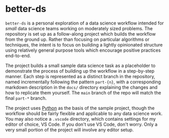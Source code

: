 # better-ds

`better-ds` is a personal exploration of a data science workflow intended for *small* data science teams working on moderately sized problems. The repository is set up as a follow-along project which builds the workflow from the ground up. Rather than focusing on particular algorithms or techniques, the intent is to focus on building a lightly opinionated structure using relatively general purpose tools which encourage positive practices end-to-end.

The project builds a small sample data science task as a placeholder to demonstrate the process of building up the workflow in a step-by-step manner. Each step is represented as a distinct branch in the repository, named incrementally following the pattern `part-{n}`, with a corresponding markdown description in the `docs/` directory explaining the changes and how to replicate them yourself. The `main` branch of the repo will match the final `part-*` branch.

The project uses [Python](https://www.python.org/) as the basis of the sample project, though the workflow should be fairly flexible and applicable to any data science work. You may also notice a `.vscode` directory, which contains settings for my editor of choice, VS Code. If you don't use VS Code, don't worry. Only a very small portion of the project will involve any editor setup.